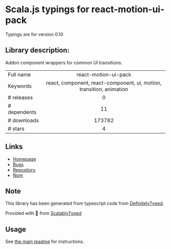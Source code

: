 
# Scala.js typings for react-motion-ui-pack

Typings are for version 0.10

## Library description:
Addon component wrappers for common UI transitions.

|                    |                 |
| ------------------ | :-------------: |
| Full name          | react-motion-ui-pack |
| Keywords           | react, component, react-component, ui, motion, transition, animation |
| # releases         | 0 |
| # dependents       | 11 |
| # downloads        | 173782 |
| # stars            | 4 |

## Links
- [Homepage](https://github.com/souporserious/react-motion-ui-pack)
- [Bugs](https://github.com/souporserious/react-motion-ui-pack/issues)
- [Repository](https://github.com/souporserious/react-motion-ui-pack)
- [Npm](https://www.npmjs.com/package/react-motion-ui-pack)
    


## Note
This library has been generated from typescript code from [DefinitelyTyped](https://definitelytyped.org).

Provided with :purple_heart: from [ScalablyTyped](https://github.com/oyvindberg/ScalablyTyped)

## Usage
See [the main readme](../../readme.md) for instructions.



